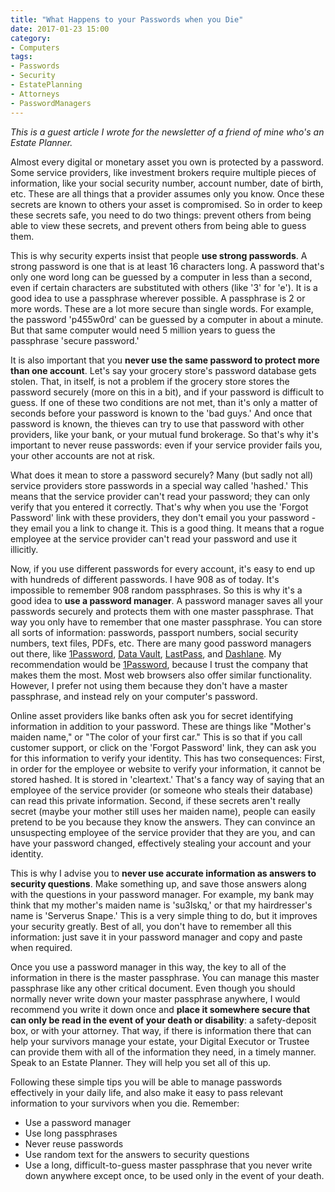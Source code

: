 ```yaml
---
title: "What Happens to your Passwords when you Die"
date: 2017-01-23 15:00
category:
- Computers
tags:
- Passwords
- Security
- EstatePlanning
- Attorneys
- PasswordManagers
---
```


*This is a guest article I wrote for the newsletter of a friend of mine who's an Estate Planner.*

Almost every digital or monetary asset you own is protected by a password. Some service providers, like investment brokers require multiple pieces of information, like your social security number, account number, date of birth, etc. These are all things that a provider assumes only you know. Once these secrets are known to others your asset is compromised. So in order to keep these secrets safe, you need to do two things: prevent others from being able to view these secrets, and prevent others from being able to guess them. 

<!-- more -->

This is why security experts insist that people **use strong passwords**. A strong password is one that is at least 16 characters long. A password that's only one word long can be guessed by a computer in less than a second, even if certain characters are substituted with others (like '3' for 'e'). It is a good idea to use a passphrase wherever possible. A passphrase is 2 or more words. These are a lot more secure than single words. For example, the password 'p455w0rd' can be guessed by a computer in about a minute. But that same computer would need 5 million years to guess the passphrase 'secure password.'

It is also important that you **never use the same password to protect more than one account**. Let's say your grocery store's password database gets stolen. That, in itself, is not a problem if the grocery store stores the password securely (more on this in a bit), and if your password is difficult to guess. If one of these two conditions are not met, than it's only a matter of seconds before your password is known to the 'bad guys.' And once that password is known, the thieves can try to use that password with other providers, like your bank, or your mutual fund brokerage. So that's why it's important to never reuse passwords: even if your service provider fails you, your other accounts are not at risk. 

What does it mean to store a password securely? Many (but sadly not all) service providers store passwords in a special way called 'hashed.' This means that the service provider can't read your password; they can only verify that you entered it correctly. That's why when you use the 'Forgot Password' link with these providers, they don't email you your password - they email you a link to change it. This is a good thing. It means that a rogue employee at the service provider can't read your password and use it illicitly.

Now, if you use different passwords for every account, it's easy to end up with hundreds of different passwords. I have 908 as of today. It's impossible to remember 908 random passphrases. So this is why it's a good idea to **use a password manager**. A password manager saves all your passwords securely and protects them with one master passphrase. That way you only have to remember that one master passphrase. You can store all sorts of information: passwords, passport numbers, social security numbers, text files, PDFs, etc. There are many good password managers out there, like [1Password][], [Data Vault][], [LastPass][], and [Dashlane][]. My recommendation would be [1Password][], because I trust the company that makes them the most. Most web browsers also offer similar functionality. However, I prefer not using them because they don't have a master passphrase, and instead rely on your computer's password.

Online asset providers like banks often ask you for secret identifying information in addition to your password. These are things like "Mother's maiden name," or "The color of your first car." This is so that if you call customer support, or click on the 'Forgot Password' link, they can ask you for this information to verify your identity. This has two consequences: First, in order for the employee or website to verify your information, it cannot be stored hashed. It is stored in 'cleartext.' That's a fancy way of saying that an employee of the service provider (or someone who steals their database) can read this private information. Second, if these secrets aren't really secret (maybe your mother still uses her maiden name), people can easily pretend to be you because they know the answers. They can convince an unsuspecting employee of the service provider that they are you, and can have your password changed, effectively stealing your account and your identity. 

This is why I advise you to **never use accurate information as answers to security questions**. Make something up, and save those answers along with the questions in your password manager. For example, my bank may think that my mother's maiden name is 'su3lskq,' or that my hairdresser's name is 'Serverus Snape.' This is a very simple thing to do, but it improves your security greatly. Best of all, you don't have to remember all this information: just save it in your password manager and copy and paste when required. 

Once you use a password manager in this way, the key to all of the information in there is the master passphrase. You can manage this master passphrase like any other critical document. Even though you should normally never write down your master passphrase anywhere, I would recommend you write it down once and **place it somewhere secure that can only be read in the event of your death or disability**: a safety-deposit box, or with your attorney. That way, if there is information there that can help your survivors manage your estate, your Digital Executor or Trustee can provide them with all of the information they need, in a timely manner. Speak to an Estate Planner. They will help you set all of this up.

Following these simple tips you will be able to manage passwords effectively in your daily life, and also make it easy to pass relevant information to your survivors when you die. Remember: 

- Use a password manager
- Use long passphrases
- Never reuse passwords
- Use random text for the answers to security questions
- Use a long, difficult-to-guess master passphrase that you never write down anywhere except once, to be used only in the event of your death.

[1Password]: https://1password.com
[Data Vault]: http://ascendo.co/iphone-ipad-ipod-password-manager.html
[LastPass]: https://www.lastpass.com/
[Dashlane]: https://www.dashlane.com/

